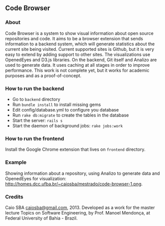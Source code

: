 ## Code Browser

### About

Code Browser is a system to show visual information about open source repositories
and code. It aims to be a browser extension that sends information to a backend system,
which will generate statistics about the current site being visited. Current supported
sites is Github, but it is very easy to extend by adding support to other sites.
The visualizations use OpenedEyes and D3.js libraries. On the backend, Git itself and Analizo are
used to generate data. It uses caching at all stages in order to improve performance.
This work is not complete yet, but it works for academic purposes and as a proof-of-concept.

### How to run the backend

* Go to `backend` directory
* Run `bundle install` to install missing gems
* Edit config/database.yml to configure you database
* Run `rake db:migrate` to create the tables in the database
* Start the server: `rails s`
* Start the daemon of background jobs: `rake jobs:work`

### How to run the frontend

Install the Google Chrome extension that lives on `frontend` directory.

### Example

Showing information about a repository, using Analizo to generate data and OpenedEyes for visualization: http://homes.dcc.ufba.br/~caiosba/mestrado/code-browser-1.png.

### Credits

Caio SBA <caiosba@gmail.com>, 2013. Developed as a work for the
master lecture Topics on Software Engineering, by Prof. Manoel Mendonça, at
Federal University of Bahia - Brazil.
